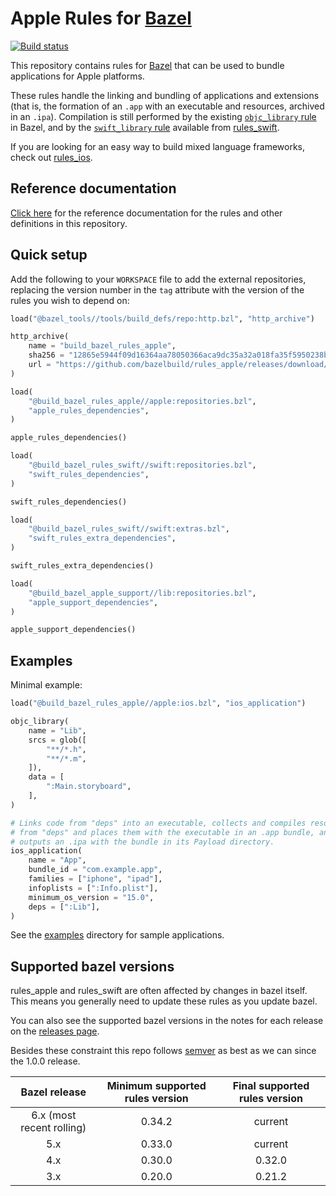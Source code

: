 # Apple Rules for [Bazel](https://bazel.build)

[![Build status](https://badge.buildkite.com/cecd8d6951d939c6814f043af2935158f0556cb6c5fef3cb75.svg?branch=master)](https://buildkite.com/bazel/rules-apple-darwin)

This repository contains rules for [Bazel](https://bazel.build) that can be
used to bundle applications for Apple platforms.

These rules handle the linking and bundling of applications and extensions
(that is, the formation of an `.app` with an executable and resources,
archived in an `.ipa`). Compilation is still performed by the existing
[`objc_library` rule](https://bazel.build/versions/master/docs/be/objective-c.html#objc_library)
in Bazel, and by the
[`swift_library` rule](https://github.com/bazelbuild/rules_swift/blob/master/doc/rules.md#swift_library)
available from [rules_swift](https://github.com/bazelbuild/rules_swift).

If you are looking for an easy way to build mixed language frameworks, check out [rules_ios](https://github.com/bazel-ios/rules_ios).

## Reference documentation

[Click here](https://github.com/bazelbuild/rules_apple/tree/master/doc)
for the reference documentation for the rules and other definitions in this
repository.

## Quick setup

Add the following to your `WORKSPACE` file to add the external repositories,
replacing the version number in the `tag` attribute with the version of the
rules you wish to depend on:

```python
load("@bazel_tools//tools/build_defs/repo:http.bzl", "http_archive")

http_archive(
    name = "build_bazel_rules_apple",
    sha256 = "12865e5944f09d16364aa78050366aca9dc35a32a018fa35f5950238b08bf744",
    url = "https://github.com/bazelbuild/rules_apple/releases/download/0.34.2/rules_apple.0.34.2.tar.gz",
)

load(
    "@build_bazel_rules_apple//apple:repositories.bzl",
    "apple_rules_dependencies",
)

apple_rules_dependencies()

load(
    "@build_bazel_rules_swift//swift:repositories.bzl",
    "swift_rules_dependencies",
)

swift_rules_dependencies()

load(
    "@build_bazel_rules_swift//swift:extras.bzl",
    "swift_rules_extra_dependencies",
)

swift_rules_extra_dependencies()

load(
    "@build_bazel_apple_support//lib:repositories.bzl",
    "apple_support_dependencies",
)

apple_support_dependencies()
```

## Examples

Minimal example:

```python
load("@build_bazel_rules_apple//apple:ios.bzl", "ios_application")

objc_library(
    name = "Lib",
    srcs = glob([
        "**/*.h",
        "**/*.m",
    ]),
    data = [
        ":Main.storyboard",
    ],
)

# Links code from "deps" into an executable, collects and compiles resources
# from "deps" and places them with the executable in an .app bundle, and then
# outputs an .ipa with the bundle in its Payload directory.
ios_application(
    name = "App",
    bundle_id = "com.example.app",
    families = ["iphone", "ipad"],
    infoplists = [":Info.plist"],
    minimum_os_version = "15.0",
    deps = [":Lib"],
)
```

See the [examples](https://github.com/bazelbuild/rules_apple/tree/master/examples)
directory for sample applications.

## Supported bazel versions

rules_apple and rules_swift are often affected by changes in bazel
itself. This means you generally need to update these rules as you
update bazel.

You can also see the supported bazel versions in the notes for each
release on the [releases
page](https://github.com/bazelbuild/rules_apple/releases).

Besides these constraint this repo follows [semver](https://semver.org/)
as best as we can since the 1.0.0 release.

| Bazel release | Minimum supported rules version | Final supported rules version|
|:-------------------:|:-------------------:|:-------------------------:|
| 6.x (most recent rolling) | 0.34.2 | current |
| 5.x | 0.33.0 | current |
| 4.x | 0.30.0 | 0.32.0 |
| 3.x | 0.20.0 | 0.21.2 |
